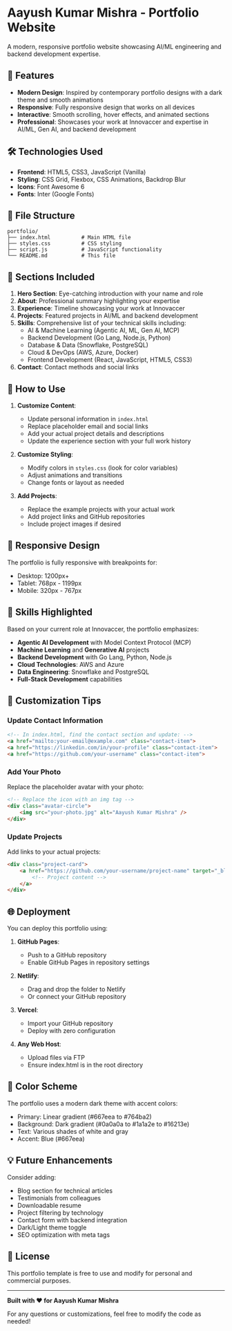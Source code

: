 # Aayush Kumar Mishra - Portfolio Website

A modern, responsive portfolio website showcasing AI/ML engineering and backend development expertise.

## 🌟 Features

- **Modern Design**: Inspired by contemporary portfolio designs with a dark theme and smooth animations
- **Responsive**: Fully responsive design that works on all devices
- **Interactive**: Smooth scrolling, hover effects, and animated sections
- **Professional**: Showcases your work at Innovaccer and expertise in AI/ML, Gen AI, and backend development

## 🛠️ Technologies Used

- **Frontend**: HTML5, CSS3, JavaScript (Vanilla)
- **Styling**: CSS Grid, Flexbox, CSS Animations, Backdrop Blur
- **Icons**: Font Awesome 6
- **Fonts**: Inter (Google Fonts)

## 📁 File Structure

```
portfolio/
├── index.html          # Main HTML file
├── styles.css          # CSS styling
├── script.js           # JavaScript functionality
└── README.md           # This file
```

## 🎨 Sections Included

1. **Hero Section**: Eye-catching introduction with your name and role
2. **About**: Professional summary highlighting your expertise
3. **Experience**: Timeline showcasing your work at Innovaccer
4. **Projects**: Featured projects in AI/ML and backend development
5. **Skills**: Comprehensive list of your technical skills including:
   - AI & Machine Learning (Agentic AI, ML, Gen AI, MCP)
   - Backend Development (Go Lang, Node.js, Python)
   - Database & Data (Snowflake, PostgreSQL)
   - Cloud & DevOps (AWS, Azure, Docker)
   - Frontend Development (React, JavaScript, HTML5, CSS3)
6. **Contact**: Contact methods and social links

## 🚀 How to Use

1. **Customize Content**: 
   - Update personal information in `index.html`
   - Replace placeholder email and social links
   - Add your actual project details and descriptions
   - Update the experience section with your full work history

2. **Customize Styling**:
   - Modify colors in `styles.css` (look for color variables)
   - Adjust animations and transitions
   - Change fonts or layout as needed

3. **Add Projects**:
   - Replace the example projects with your actual work
   - Add project links and GitHub repositories
   - Include project images if desired

## 📱 Responsive Design

The portfolio is fully responsive with breakpoints for:
- Desktop: 1200px+
- Tablet: 768px - 1199px
- Mobile: 320px - 767px

## 🎯 Skills Highlighted

Based on your current role at Innovaccer, the portfolio emphasizes:

- **Agentic AI Development** with Model Context Protocol (MCP)
- **Machine Learning** and **Generative AI** projects
- **Backend Development** with Go Lang, Python, Node.js
- **Cloud Technologies**: AWS and Azure
- **Data Engineering**: Snowflake and PostgreSQL
- **Full-Stack Development** capabilities

## 🔧 Customization Tips

### Update Contact Information
```html
<!-- In index.html, find the contact section and update: -->
<a href="mailto:your-email@example.com" class="contact-item">
<a href="https://linkedin.com/in/your-profile" class="contact-item">
<a href="https://github.com/your-username" class="contact-item">
```

### Add Your Photo
Replace the placeholder avatar with your photo:
```html
<!-- Replace the icon with an img tag -->
<div class="avatar-circle">
    <img src="your-photo.jpg" alt="Aayush Kumar Mishra" />
</div>
```

### Update Projects
Add links to your actual projects:
```html
<div class="project-card">
    <a href="https://github.com/your-username/project-name" target="_blank">
        <!-- Project content -->
    </a>
</div>
```

## 🌐 Deployment

You can deploy this portfolio using:

1. **GitHub Pages**: 
   - Push to a GitHub repository
   - Enable GitHub Pages in repository settings

2. **Netlify**: 
   - Drag and drop the folder to Netlify
   - Or connect your GitHub repository

3. **Vercel**: 
   - Import your GitHub repository
   - Deploy with zero configuration

4. **Any Web Host**: 
   - Upload files via FTP
   - Ensure index.html is in the root directory

## 🎨 Color Scheme

The portfolio uses a modern dark theme with accent colors:
- Primary: Linear gradient (#667eea to #764ba2)
- Background: Dark gradient (#0a0a0a to #1a1a2e to #16213e)
- Text: Various shades of white and gray
- Accent: Blue (#667eea)

## 💡 Future Enhancements

Consider adding:
- Blog section for technical articles
- Testimonials from colleagues
- Downloadable resume
- Project filtering by technology
- Contact form with backend integration
- Dark/Light theme toggle
- SEO optimization with meta tags

## 📄 License

This portfolio template is free to use and modify for personal and commercial purposes.

---

**Built with ❤️ for Aayush Kumar Mishra**

For any questions or customizations, feel free to modify the code as needed!
